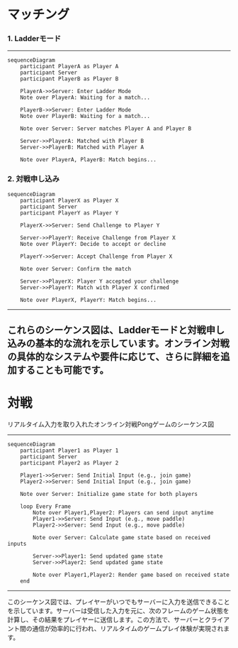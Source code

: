 
# マッチング
### 1. Ladderモード
---
```mermaid
sequenceDiagram
    participant PlayerA as Player A
    participant Server
    participant PlayerB as Player B

    PlayerA->>Server: Enter Ladder Mode
    Note over PlayerA: Waiting for a match...

    PlayerB->>Server: Enter Ladder Mode
    Note over PlayerB: Waiting for a match...

    Note over Server: Server matches Player A and Player B

    Server->>PlayerA: Matched with Player B
    Server->>PlayerB: Matched with Player A

    Note over PlayerA, PlayerB: Match begins...
```

### 2. 対戦申し込み

```mermaid
sequenceDiagram
    participant PlayerX as Player X
    participant Server
    participant PlayerY as Player Y

    PlayerX->>Server: Send Challenge to Player Y

    Server->>PlayerY: Receive Challenge from Player X
    Note over PlayerY: Decide to accept or decline

    PlayerY->>Server: Accept Challenge from Player X

    Note over Server: Confirm the match

    Server->>PlayerX: Player Y accepted your challenge
    Server->>PlayerY: Match with Player X confirmed

    Note over PlayerX, PlayerY: Match begins...
```
---
これらのシーケンス図は、Ladderモードと対戦申し込みの基本的な流れを示しています。オンライン対戦の具体的なシステムや要件に応じて、さらに詳細を追加することも可能です。
---

# 対戦
リアルタイム入力を取り入れたオンライン対戦Pongゲームのシーケンス図

---
```mermaid
sequenceDiagram
    participant Player1 as Player 1
    participant Server
    participant Player2 as Player 2
    
    Player1->>Server: Send Initial Input (e.g., join game)
    Player2->>Server: Send Initial Input (e.g., join game)
    
    Note over Server: Initialize game state for both players

    loop Every Frame
        Note over Player1,Player2: Players can send input anytime
        Player1->>Server: Send Input (e.g., move paddle)
        Player2->>Server: Send Input (e.g., move paddle)
        
        Note over Server: Calculate game state based on received inputs
        
        Server->>Player1: Send updated game state
        Server->>Player2: Send updated game state

        Note over Player1,Player2: Render game based on received state
    end
```

---

このシーケンス図では、プレイヤーがいつでもサーバーに入力を送信できることを示しています。サーバーは受信した入力を元に、次のフレームのゲーム状態を計算し、その結果をプレイヤーに送信します。この方法で、サーバーとクライアント間の通信が効率的に行われ、リアルタイムのゲームプレイ体験が実現されます。